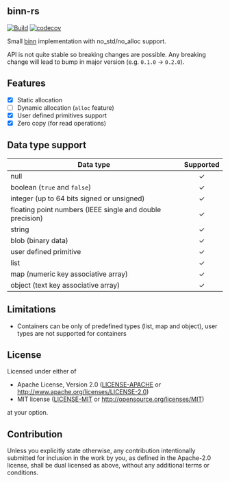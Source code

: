 ## binn-rs

[![Build](https://github.com/funbiscuit/binn-rs/actions/workflows/ci.yaml/badge.svg?branch=master)](https://github.com/funbiscuit/binn-rs/actions/workflows/ci.yaml)
[![codecov](https://codecov.io/github/funbiscuit/binn-rs/branch/master/graph/badge.svg?token=SeMaDpk6rL)](https://codecov.io/github/funbiscuit/binn-rs)

Small [binn](https://github.com/liteserver/binn) implementation with no_std/no_alloc support.

API is not quite stable so breaking changes are possible.
Any breaking change will lead to bump in major version (e.g. `0.1.0` -> `0.2.0`).

## Features

- [x] Static allocation
- [ ] Dynamic allocation (`alloc` feature)
- [x] User defined primitives support
- [x] Zero copy (for read operations)

## Data type support

| Data type                                                 | Supported |
|-----------------------------------------------------------|:---------:|
| null                                                      |     ✓     |
| boolean (`true` and `false`)                              |     ✓     |
| integer (up to 64 bits signed or unsigned)                |     ✓     |
| floating point numbers (IEEE single and double precision) |     ✓     |
| string                                                    |     ✓     |
| blob (binary data)                                        |     ✓     |
| user defined primitive                                    |     ✓     |
| list                                                      |     ✓     |
| map (numeric key associative array)                       |     ✓     |
| object (text key associative array)                       |     ✓     |

## Limitations

* Containers can be only of predefined types (list, map and object), user types
  are not supported for containers

## License

Licensed under either of

* Apache License, Version 2.0
  ([LICENSE-APACHE](LICENSE-APACHE) or http://www.apache.org/licenses/LICENSE-2.0)
* MIT license
  ([LICENSE-MIT](LICENSE-MIT) or http://opensource.org/licenses/MIT)

at your option.

## Contribution

Unless you explicitly state otherwise, any contribution intentionally submitted
for inclusion in the work by you, as defined in the Apache-2.0 license, shall be
dual licensed as above, without any additional terms or conditions.

